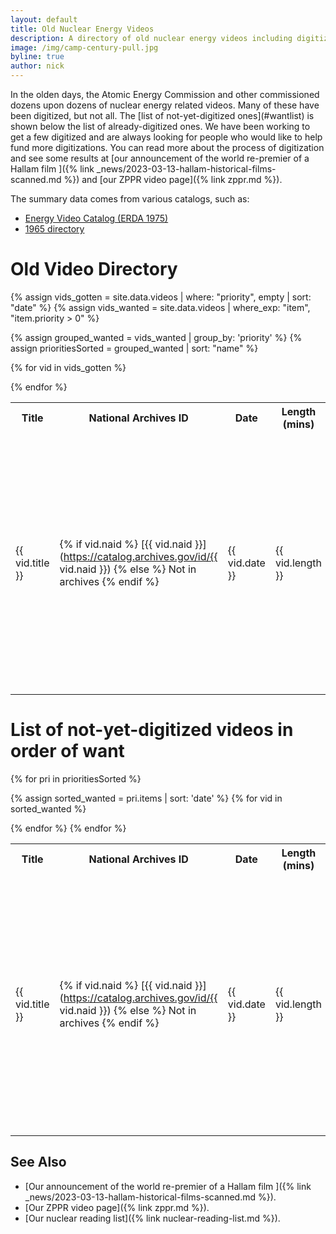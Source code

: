 ```yaml
---
layout: default
title: Old Nuclear Energy Videos
description: A directory of old nuclear energy videos including digitization status and efforts
image: /img/camp-century-pull.jpg
byline: true
author: nick
---
```

<div class="row">
<div class="col-md-12" markdown="1">
In the olden days, the Atomic Energy Commission and other commissioned dozens
upon dozens of nuclear energy related videos. Many of these have been digitized,
but not all. The [list of not-yet-digitized ones](#wantlist) is shown below the list of
already-digitized ones.  We have been working to get a few digitized and are
always looking for people who would like to help fund more digitizations. 
You can read more about the process of digitization and see some results at [our
announcement of the world re-premier of a Hallam film ]({% link
_news/2023-03-13-hallam-historical-films-scanned.md %}) and [our ZPPR video
page]({% link zppr.md %}).

The summary data comes from various catalogs, such as:
* [Energy Video Catalog (ERDA 1975)](https://www.google.com/books/edition/Energy_Films_Catalog/8CKtsJ7XNwcC?hl=en&gbpv=1&dq=%22ATOM+AND+THE+MAN+ON+THE+MOON%22&pg=PA14&printsec=frontcover)
* [1965 directory](https://archive.org/details/16mmfilmcombined00usatrich/mode/2up?view=theater)

# Old Video Directory


<table class="table table-striped">
<tr>
<th>Title</th>
<th>National Archives ID</th>
<th>Date</th>
<th>Length (mins)</th>
<th>Color</th>
<th>Description</th>
<th>Notes</th>
<th>Links</th>
</tr>

{% assign vids_gotten = site.data.videos | where: "priority", empty  | sort: "date" %}
{% assign vids_wanted = site.data.videos | where_exp: "item", "item.priority > 0" %}

{% assign grouped_wanted = vids_wanted | group_by: 'priority' %}
{% assign prioritiesSorted = grouped_wanted | sort: "name" %}

{% for vid in vids_gotten %}

<tr>

<td>{{ vid.title }}</td>
<td markdown="1">

{% if vid.naid %}
[{{ vid.naid }}](https://catalog.archives.gov/id/{{ vid.naid }})
{% else %}
Not in archives
{% endif %}

</td>
<td>{{ vid.date }}</td>
<td>{{ vid.length }}</td>
<td>{% if vid.color %}Y{% else %}N{% endif %}</td>
<td>{{ vid.description|truncate: 900 }}</td>
<td>{{ vid.notes }}</td>
<td markdown="1">

{% if vid.links %}
{% for link in vid.links %}
[{{ link.name }}]({{ link.url }}) 
{% if link.notes %}
({{ link.notes }})
{% endif %}
{% endfor %}
{% endif %}

</td>
</tr>

{% endfor %}
</table>

# <a name="wantlist"></a> List of not-yet-digitized videos in order of want

<table class="table table-striped">
<tr>
<th>Title</th>
<th>National Archives ID</th>
<th>Date</th>
<th>Length (mins)</th>
<th>Color</th>
<th>Description</th>
<th>Status</th>
<th>Notes</th>
<th>Links</th>
</tr>

{% for pri in prioritiesSorted %}

{% assign sorted_wanted = pri.items | sort: 'date' %}
{% for vid in sorted_wanted %}

<tr>

<td>{{ vid.title }}</td>
<td markdown="1">

{% if vid.naid %}
[{{ vid.naid }}](https://catalog.archives.gov/id/{{ vid.naid }})
{% else %}
Not in archives
{% endif %}

</td>
<td>{{ vid.date }}</td>
<td>{{ vid.length }}</td>
<td>{% if vid.color %}Y{% else %}N{% endif %}</td>
<td>{{ vid.description|truncate: 900 }}</td>
<td>{{ vid.status }}</td>
<td>{{ vid.notes }}</td>
<td markdown="1">

{% if vid.links %}
{% for link in vid.links %}
[{{ link.name }}]({{ link.url }}) 
{% if link.notes %}
({{ link.notes }})
{% endif %}
{% endfor %}
{% endif %}

</td>
</tr>

{% endfor %}
{% endfor %}
</table>


## See Also

* [Our announcement of the world re-premier of a Hallam film ]({% link _news/2023-03-13-hallam-historical-films-scanned.md %}).
* [Our ZPPR video page]({% link zppr.md %}).
* [Our nuclear reading list]({% link nuclear-reading-list.md %}).
</div>
</div>
